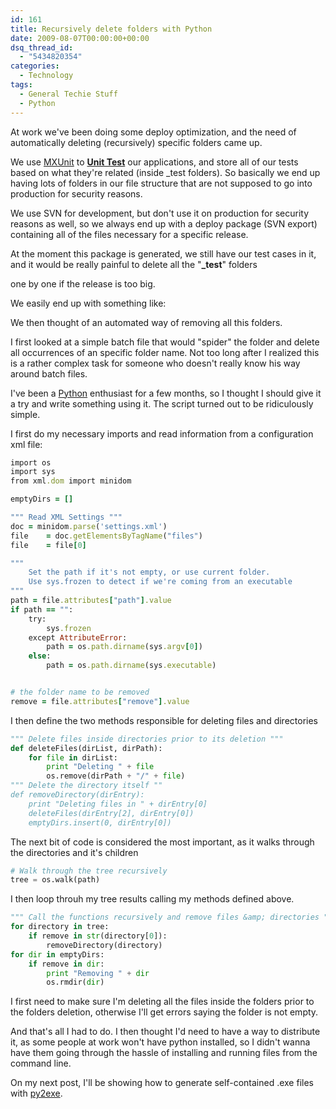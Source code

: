 ```yaml
---
id: 161
title: Recursively delete folders with Python
date: 2009-08-07T00:00:00+00:00
dsq_thread_id:
  - "5434820354"
categories:
  - Technology
tags:
  - General Techie Stuff
  - Python
---
```

<p align="center">
  <!-- <img src="http://files.placona.co.uk/py_remover/recursion_flat.png" alt="Recursion" width="320" height="90" /> -->
</p>

At work we've been doing some deploy optimization, and the need of automatically deleting (recursively) specific folders came up.
  
We use <a title="MXUnit" href="http://mxunit.org/" target="_blank">MXUnit</a> to **<a title="Unit Testing" href="http://en.wikipedia.org/wiki/Unit_testing" target="_blank">Unit Test</a>** our applications, and store all of our tests based on what they're related (inside _test folders). So basically we end up having lots of folders in our file structure that are not supposed to go into production for security reasons.

We use SVN for development, but don't use it on production for security reasons as well, so we always end up with a deploy package (SVN export) containing all of the files necessary for a specific release.

At the moment this package is generated, we still have our test cases in it, and it would be really painful to delete all the "**_test**" folders
  

  
one by one if the release is too big.

We easily end up with something like:

<!-- <img src="http://files.placona.co.uk/py_remover/folders.png" alt="Messy folders" width="200" height="356" /> -->

We then thought of an automated way of removing all this folders. 

I first looked at a simple batch file that would "spider" the folder and delete all occurrences of an specific folder name. Not too long after I realized this is a rather complex task for someone who doesn't really know his way around batch files.

I've been a <a title="Python Programming Language" href="http://www.python.org/" target="_blank">Python</a> enthusiast for a few months, so I thought I should give it a try and write something using it. The script turned out to be ridiculously simple.

I first do my necessary imports and read information from a configuration xml file:

```ruby
import os
import sys
from xml.dom import minidom

emptyDirs = []

""" Read XML Settings """
doc = minidom.parse('settings.xml')
file    = doc.getElementsByTagName("files")
file    = file[0]

"""
    Set the path if it's not empty, or use current folder.
    Use sys.frozen to detect if we're coming from an executable
"""
path = file.attributes["path"].value
if path == "":
    try:
        sys.frozen
    except AttributeError:
        path = os.path.dirname(sys.argv[0])
    else:
        path = os.path.dirname(sys.executable)


# the folder name to be removed
remove = file.attributes["remove"].value
```

I then define the two methods responsible for deleting files and directories

```python
""" Delete files inside directories prior to its deletion """
def deleteFiles(dirList, dirPath):
    for file in dirList:
        print "Deleting " + file
        os.remove(dirPath + "/" + file)
""" Delete the directory itself ""
def removeDirectory(dirEntry):
    print "Deleting files in " + dirEntry[0]
    deleteFiles(dirEntry[2], dirEntry[0])
    emptyDirs.insert(0, dirEntry[0])
```

The next bit of code is considered the most important, as it walks through the directories and it's children

```python
# Walk through the tree recursively
tree = os.walk(path)
```

I then loop throuh my tree results calling my methods defined above.

```python
""" Call the functions recursively and remove files &amp; directories """
for directory in tree:
    if remove in str(directory[0]):
        removeDirectory(directory)
for dir in emptyDirs:
    if remove in dir:
        print "Removing " + dir
        os.rmdir(dir)
```

I first need to make sure I'm deleting all the files inside the folders prior to the folders deletion, otherwise I'll get errors saying the folder is not empty.
  
And that's all I had to do. I then thought I'd need to have a way to distribute it, as some people at work won't have python installed, so I didn't wanna have them going through the hassle of installing and running files from the command line.

On my next post, I'll be showing how to generate self-contained .exe files with <a title="Py2exe" href="http://www.py2exe.org/" target="_blank">py2exe</a>.